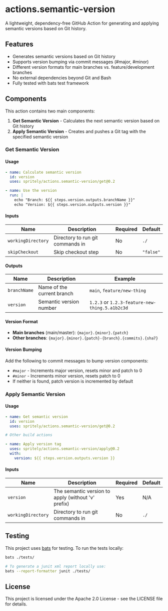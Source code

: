 # actions.semantic-version

A lightweight, dependency-free GitHub Action for generating and applying semantic versions based on Git history.

## Features

- Generates semantic versions based on Git history
- Supports version bumping via commit messages (#major, #minor)
- Different version formats for main branches vs. feature/development branches
- No external dependencies beyond Git and Bash
- Fully tested with bats test framework

## Components

This action contains two main components:

1. **Get Semantic Version** - Calculates the next semantic version based on Git history
2. **Apply Semantic Version** - Creates and pushes a Git tag with the specified semantic version

### Get Semantic Version

#### Usage

```yaml
- name: Calculate semantic version
  id: version
  uses: spritely/actions.semantic-version/get@0.2

- name: Use the version
  run: |
    echo "Branch: ${{ steps.version.outputs.branchName }}"
    echo "Version: ${{ steps.version.outputs.version }}"
```

#### Inputs

| Name | Description | Required | Default |
|------|-------------|----------|---------|
| `workingDirectory` | Directory to run git commands in | No | `./` |
| `skipCheckout` | Skip checkout step | No | `"false"` |

#### Outputs

| Name | Description | Example |
|------|-------------|---------|
| `branchName` | Name of the current branch | `main`, `feature/new-thing` |
| `version` | Semantic version number | `1.2.3` or `1.2.3-feature-new-thing.5.a1b2c3d` |

#### Version Format

- **Main branches** (main/master): `{major}.{minor}.{patch}`
- **Other branches**: `{major}.{minor}.{patch}-{branch}.{commits}.{sha7}`

#### Version Bumping

Add the following to commit messages to bump version components:

- `#major` - Increments major version, resets minor and patch to 0
- `#minor` - Increments minor version, resets patch to 0
- If neither is found, patch version is incremented by default

### Apply Semantic Version

#### Usage

```yaml
- name: Get semantic version
  id: version
  uses: spritely/actions.semantic-version/get@0.2

# Other build actions

- name: Apply version tag
  uses: spritely/actions.semantic-version/apply@0.2
  with:
    version: ${{ steps.version.outputs.version }}
```

#### Inputs

| Name | Description | Required | Default |
|------|-------------|----------|---------|
| `version` | The semantic version to apply (without 'v' prefix) | Yes | N/A |
| `workingDirectory` | Directory to run git commands in | No | `./` |

## Testing

This project uses [bats](https://github.com/bats-core/bats-core) for testing. To run the tests locally:

```bash
bats ./tests/

# To generate a junit xml report locally use:
bats --report-formatter junit ./tests/
```

## License

This project is licensed under the Apache 2.0 License - see the LICENSE file for details.
